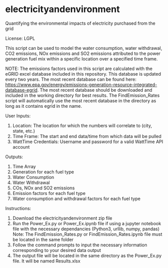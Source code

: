 # electricityandenvironment
Quantifying the environmental impacts of electricity purchased from the grid

License: LGPL

This script can be used to model the water consumption, water withdrawal, CO2 emissions, NOx emissions and SO2 emissions attributed to the power generation fuel mix within a specific location over a specified time frame.

NOTE: The emissions factors used in this script are calculated with the eGRID excel database included in this repository. This database is updated every two years. The most recent database can be found here: https://www.epa.gov/energy/emissions-generation-resource-integrated-database-egrid. The most recent database should be downloaded and included in the working directory for best results. The FindEmission_Rates script will automatically use the most recent database in the directory as long as it contains egrid in the name.

User Inputs:
1) Location: The location for which the numbers will correlate to (city, state, etc.)
2) Time Frame: The start and end data/time from which data will be pulled
3) WattTime Credentials: Username and password for a valid WattTime API account

Outputs:
1) Time Array
2) Generation for each fuel type
3) Water Consumption
4) Water Withdrawal
5) COs, NOx and SO2 emissions
6) Emission factors for each fuel type
7) Water consumption and withdrawal factors for each fuel type

Instructions:
1) Download the electricityandenvironment zip file
2) Run the Power_Ex.py or Power_Ex.ipynb file if using a jupyter notebook file with the necessary dependancies (Python3, urllib, numpy, pandas)
   Note: The FindEmission_Rates.py or FindEmission_Rates.ipynb file must be located in the same folder
3) Follow the command prompts to input the necessary information corresponding to your desired data output
4) The output file will be located in the same directory as the Power_Ex.py file. It will be named Results.xlsx

